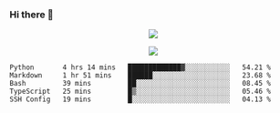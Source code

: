 ### Hi there 👋

<!--
**SuuTTT/SuuTTT** is a ✨ _special_ ✨ repository because its `README.md` (this file) appears on your GitHub profile.

Here are some ideas to get you started:

- 🔭 I’m currently working on ...
- 🌱 I’m currently learning ...
- 👯 I’m looking to collaborate on ...
- 🤔 I’m looking for help with ...
- 💬 Ask me about ...
- 📫 How to reach me: ...
- 😄 Pronouns: ...
- ⚡ Fun fact: ...
-->

<div align='center'>
    <p align='center'>
        <img src='https://github-readme-stats.vercel.app/api?line_height=27&username=SuuTTT&show_icons=true&theme=solarized-light'/>
    </p>
</div>    
<div align='center'>  
    <p align='center'>
        <img src='https://github-readme-stats.vercel.app/api/wakatime?username=SuuTTT&theme=solarized-light'/>
    </p>
    
</div>  

<!--START_SECTION:waka-->

```text
Python       4 hrs 14 mins   █████████████▓░░░░░░░░░░░   54.21 %
Markdown     1 hr 51 mins    ██████░░░░░░░░░░░░░░░░░░░   23.68 %
Bash         39 mins         ██░░░░░░░░░░░░░░░░░░░░░░░   08.45 %
TypeScript   25 mins         █▒░░░░░░░░░░░░░░░░░░░░░░░   05.46 %
SSH Config   19 mins         █░░░░░░░░░░░░░░░░░░░░░░░░   04.13 %
```

<!--END_SECTION:waka-->
